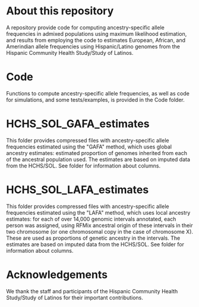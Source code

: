 # About this repository 
A repository provide code for computing ancestry-specific allele frequencies in admixed populations using maximum likelihood estimation, and results from employing the code to estimates European, African, and Amerindian allele frequencies using Hispanic/Latino genomes from the Hispanic Community Health Study/Study of Latinos. 

# Code
Functions to compute ancestry-specific allele frequencies, as well as code for simulations, and some tests/examples, is provided in the Code folder. 

# HCHS_SOL_GAFA_estimates
This folder provides compressed files with ancestry-specific allele frequencies estimated using the "GAFA" method, which uses global ancestry estimates: estimated proportion of genomes inherited from each of the ancestral population used. The estimates are based on imputed data from the HCHS/SOL. See folder for information about columns. 


# HCHS_SOL_LAFA_estimates
This folder provides compressed files with ancestry-specific allele frequencies estimated using the "LAFA" method, which uses local ancestry estimates: for each of over 14,000 genomic intervals annotated, each person was assigned, using RFMix ancestral origin of these intervals in their two chromosome (or one chromosomal copy in the case of chromosome X). These are used as proportions of genetic ancestry in the intervals. The estimates are based on imputed data from the HCHS/SOL. See folder for information about columns. 

# Acknowledgements
We thank the staff and participants of the Hispanic Community Health Study/Study of Latinos for their important contributions.
